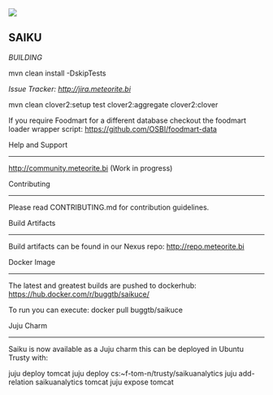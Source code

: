 <img src="http://chat.meteorite.bi/badge.svg">


SAIKU
---------------
*BUILDING*

mvn clean install -DskipTests


*Issue Tracker: http://jira.meteorite.bi*



mvn clean clover2:setup test clover2:aggregate clover2:clover

If you require Foodmart for a different database checkout the foodmart loader wrapper script: https://github.com/OSBI/foodmart-data

Help and Support
________________

http://community.meteorite.bi
(Work in progress)

Contributing
_____________

Please read CONTRIBUTING.md for contribution guidelines.

Build Artifacts
________________

Build artifacts can be found in our Nexus repo: http://repo.meteorite.bi

Docker Image
_____________

The latest and greatest builds are pushed to dockerhub: https://hub.docker.com/r/buggtb/saikuce/

To run you can execute: docker pull buggtb/saikuce

Juju Charm
__________

Saiku is now available as a Juju charm this can be deployed in Ubuntu Trusty with:

juju deploy tomcat
juju deploy cs:~f-tom-n/trusty/saikuanalytics
juju add-relation saikuanalytics tomcat
juju expose tomcat
